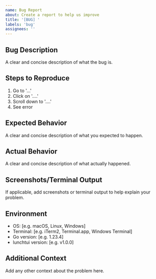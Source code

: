 ```yaml
---
name: Bug Report
about: Create a report to help us improve
title: '[BUG] '
labels: 'bug'
assignees: ''
---
```


## Bug Description

A clear and concise description of what the bug is.

## Steps to Reproduce

1. Go to '...'
2. Click on '....'
3. Scroll down to '....'
4. See error

## Expected Behavior

A clear and concise description of what you expected to happen.

## Actual Behavior

A clear and concise description of what actually happened.

## Screenshots/Terminal Output

If applicable, add screenshots or terminal output to help explain your problem.

## Environment

- OS: [e.g. macOS, Linux, Windows]
- Terminal: [e.g. iTerm2, Terminal.app, Windows Terminal]
- Go version: [e.g. 1.23.4]
- lunchtui version: [e.g. v1.0.0]

## Additional Context

Add any other context about the problem here.
